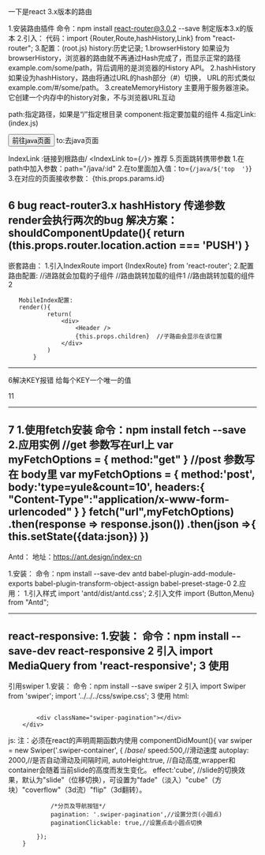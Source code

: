 一下是react 3.x版本的路由

1.安装路由插件
  命令：npm install react-router@3.0.2 --save  制定版本3.x的版本
2.引入：
  代码：import {Router,Route,hashHistory,Link} from "react-router";
3.配置：(root.js)
  <Router history={hashHistory}>
    <Route path="/" component={Index}></Route>
  </Router>
  history:历史记录;
    1.browserHistory
    如果设为browserHistory，浏览器的路由就不再通过Hash完成了，而显示正常的路径example.com/some/path，背后调用的是浏览器的History API。
    2.hashHistory
    如果设为hashHistory，路由将通过URL的hash部分（#）切换，
    URL的形式类似example.com/#/some/path。
    3.createMemoryHistory
    主要用于服务器渲染。它创建一个内存中的history对象，不与浏览器URL互动

  path:指定路径，如果是“/”指定根目录
  component:指定要加载的组件
4.指定Link: (index.js)
  <Link to={`/java/`}>
    <button>前往java页面</button>
  </Link>
  to:去java页面

  IndexLink :链接到根路由/
    <IndexLink to={`/`}> 推荐 </IndexLink>
5.页面跳转携带参数
  1.在path中加入参数：path="/java/:id"
  2.在to里面加入值：to={`/java/${'top  '}`}
  3.在对应的页面接收参数：  {this.props.params.id}

6 bug
    react-router3.x  hashHistory 传递参数render会执行两次的bug
    解决方案：
    shouldComponentUpdate(){
            return (this.props.router.location.action === 'PUSH')
    }
  -----------------------------------------------------------------------------
  嵌套路由：
  1.引入IndexRoute
        import {IndexRoute} from 'react-router';
  2.配置
       路由配置:
       <Router history={hashHistory}>
            <Route path="/" component={MobileIndex}>
               <IndexRoute component={IndexContent}/>   //进路就会加载的子组件
               <Route path="/other/:type/:count/:title" component={OtherContent}></Route> //路由跳转加载的组件1
               <Route path="/else/:type/:count/:title" component={ElseContent}></Route> //路由跳转加载的组件2
            </Route>
       </Router>

       MobileIndex配置:
       render(){
               return(
                   <div>
                       <Header />
                       {this.props.children}  //子路由会显示在该位置
                   </div>
               )
           }
  -----------------------------------------------------------------------------

6解决KEY报错 给每个KEY一个唯一的值
  <div key={x.uniquekey}>11</div>

  -----------------------------------------------------------------------------
7 1.使用fetch安装
    命令：npm install fetch --save
  2.应用实例
     //get 参数写在url上
     var myFetchOptions = {
      method:"get"
    }
     //post 参数写在 body里
     var myFetchOptions = {
         method:'post',
         body:'type=yule&count=10',
         headers:{
             "Content-Type":"application/x-www-form-urlencoded"
         }
       }
    fetch("url",myFetchOptions)
    .then(response => response.json())
    .then(json =>{
      this.setState({data:json})
    })
  --------------------------------------------------------------------

Antd：
  地址：https://ant.design/index-cn

1.安装：
  命令：npm install --save-dev antd babel-plugin-add-module-exports babel-plugin-transform-object-assign babel-preset-stage-0
2.应用：
  1.引入样式
    import 'antd/dist/antd.css';
  2.引入文件
    import {Button,Menu} from "Antd";

  --------------------------------------------------------------------

 react-responsive:
 1.安装：
   命令：npm install --save-dev react-responsive
 2 引入
    import MediaQuery from 'react-responsive';
 3 使用 <MediaQuery  query='(min-device-width:769px)'></MediaQuery>
        <MediaQuery  query='(max-device-width:768px)'></MediaQuery>
  --------------------------------------------------------------------
 引用swiper
 1.安装：
    命令：npm install --save swiper
  2 引入
     import Swiper from 'swiper';
     import '../../../css/swipe.css';
  3 使用
  html:
        <div className="swiper-container">
            <div className="swiper-wrapper">
                <div className="swiper-slide"><a href=""><img src="http:\/\/iwen.wiki\/zhichenshop\/l4.jpg" alt=""/></a></div>
                <div className="swiper-slide"><a href=""><img src="http:\/\/iwen.wiki\/zhichenshop\/l3.jpg" alt=""/></a></div>
                <div className="swiper-slide"><a href=""><img src="http:\/\/iwen.wiki\/zhichenshop\/l2.jpg" alt=""/></a></div>
                <div className="swiper-slide"><a href=""><img src="http:\/\/iwen.wiki\/zhichenshop\/l1.jpg" alt=""/></a></div>
            </div>

            <div className="swiper-pagination"></div>
        </div>
  js: 注：必须在react的声明周期函数内使用
        componentDidMount(){
            var swiper = new Swiper('.swiper-container', {
                /*base*/
                speed:500,//滑动速度
                autoplay: 2000,//是否自动滑动及间隔时间,
                autoHeight:true, //自动高度,wrapper和container会随着当前slide的高度而发生变化。
                effect:'cube', //slide的切换效果，默认为"slide"（位移切换），可设置为"fade"（淡入）"cube"（方块）"coverflow"（3d流）"flip"（3d翻转）。

                /*分页及导航按钮*/
                pagination: '.swiper-pagination',//设置分页(小圆点)
                paginationClickable: true,//设置点击小圆点切换

            });
        }

